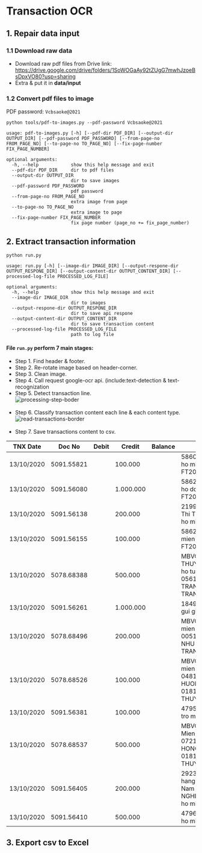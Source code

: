 # Transaction OCR
## 1. Repair data input
### 1.1 Download raw data
- Download raw pdf files from Drive link: https://drive.google.com/drive/folders/1SoWOGaAy92tZUgG7mwhJzoeBsDpxVO80?usp=sharing
- Extra & put it in **data/input** </br>
### 1.2 Convert pdf files to image
PDF password:   `Vcbsaoke@2021`
``` 
python tools/pdf-to-images.py --pdf-password Vcbsaoke@2021
```
```
usage: pdf-to-images.py [-h] [--pdf-dir PDF_DIR] [--output-dir OUTPUT_DIR] [--pdf-password PDF_PASSWORD] [--from-page-no FROM_PAGE_NO] [--to-page-no TO_PAGE_NO] [--fix-page-number FIX_PAGE_NUMBER]

optional arguments:
  -h, --help            show this help message and exit
  --pdf-dir PDF_DIR     dir to pdf files
  --output-dir OUTPUT_DIR
                        dir to save images
  --pdf-password PDF_PASSWORD
                        pdf password
  --from-page-no FROM_PAGE_NO
                        extra image from page
  --to-page-no TO_PAGE_NO
                        extra image to page
  --fix-page-number FIX_PAGE_NUMBER
                        fix page number (page_no += fix_page_number)
```

## 2. Extract transaction information
```
python run.py 
```
```
usage: run.py [-h] [--image-dir IMAGE_DIR] [--output-respone-dir OUTPUT_RESPONE_DIR] [--output-content-dir OUTPUT_CONTENT_DIR] [--processed-log-file PROCESSED_LOG_FILE]

optional arguments:
  -h, --help            show this help message and exit
  --image-dir IMAGE_DIR
                        dir to images
  --output-respone-dir OUTPUT_RESPONE_DIR
                        dir to save api respone
  --output-content-dir OUTPUT_CONTENT_DIR
                        dir to save transaction content
  --processed-log-file PROCESSED_LOG_FILE
                        path to log file
```
#### File `run.py` perform 7 main stages: 
- Step 1. Find header & footer. </br>
- Step 2. Re-rotate image based on header-corner.</br>
- Step 3. Clean image.</br>
- Step 4. Call request google-ocr api. (include:text-detection & text-recognization </br>
- Step 5. Detect transaction line.</br>
![processing-step-boder](https://user-images.githubusercontent.com/24487114/136387897-961d28ec-c064-4191-b135-836cfaf3753e.gif) </br> </br>
- Step 6. Classify transaction content each line & each content type.</br>
![read-transactions-border](https://user-images.githubusercontent.com/24487114/136387974-751258bc-8ed1-4388-ad41-b176a9ec16c8.gif) </br> </br>
- Step 7. Save transactions content to csv. </br>

|TNX Date  |Doc No     |Debit|Credit    |Balance|Transaction in detail                                                                                                                |(note)|
|----------|-----------|-----|----------|-------|-------------------------------------------------------------------------------------------------------------------------------------|------|
|13/10/2020|5091.55821 |     |100.000   |       |586062.131020.075756.Ung ho mien trung FT20287151644070                                                                              |page_1|
|13/10/2020|5091.56080 |     |1.000.000 |       |586279.131020.075829.Ung ho dong bao mien Trung FT20287592192480                                                                     |page_1|
|13/10/2020|5091.56138 |     |200.000   |       |219987.131020.075839.Trinh Thi Thu Thuy chuyen tien ung ho mien Trung                                                                |page_1|
|13/10/2020|5091.56155 |     |100.000   |       |586295.131020.075826.UH mien trung FT20287432289640                                                                                  |page_1|
|13/10/2020|5078.68388 |     |500.000   |       |MBVCB.807033343.PHAM THUY TRANG chuyen tien ung ho tu thien.CT tu 0561000606153 PHAM THUY TRANG toi 0181003469746 TRAN THI THUY TIEN |page_1|
|13/10/2020|5091.56261 |     |1.000.000 |       |184997.131020.075853.Em gui giup do ba con vung lu                                                                                   |page_1|
|13/10/2020|5078.68496 |     |200.000   |       |MBVCB.807033583.Ung ho mien trung.CT tu 0051000531310 HUYNH THI NHU Y toi 0181003469746 TRAN THI THUY TIEN                           |page_1|
|13/10/2020|5078.68526 |     |100.000   |       |MBVCB.807033514.ung ho mien trung.CT tu 0481000903279 NGUYEN THI HUONG AN toi 0181003469746 TRAN THI THUY TIEN                       |page_1|
|13/10/2020|5091.56381 |     |100.000   |       |479592.131020.075909.ho tro mien trung                                                                                               |page_1|
|13/10/2020|5078.68537 |     |500.000   |       |MBVCB.807034561.Ung ho Mien trung.CT tu 0721000588146 LE THI HONG DIEM toi 0181003469746 TRAN THI THUY TIEN                          |page_1|
|13/10/2020|5091.56405 |     |200.000   |       |292363.131020.075845.Ngan hang TMCP Ngoai Thuong Viet Nam 0181003469746 LUC NGHIEM LE chuyen khoan ung ho mien trung                 |page_1|
|13/10/2020|5091.56410 |     |500.000   |       |479627.131020.075913.Ung ho mien trung     |page_1|
## 3. Export csv to Excel 
